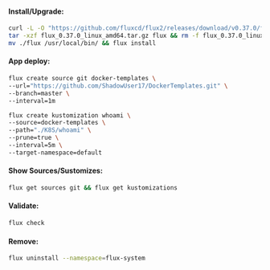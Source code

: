 #### Install/Upgrade:
```bash
curl -L -O "https://github.com/fluxcd/flux2/releases/download/v0.37.0/flux_0.37.0_linux_amd64.tar.gz" && \
tar -xzf flux_0.37.0_linux_amd64.tar.gz flux && rm -f flux_0.37.0_linux_amd64.tar.gz && \
mv ./flux /usr/local/bin/ && flux install
```

#### App deploy:
```bash
flux create source git docker-templates \
--url="https://github.com/ShadowUser17/DockerTemplates.git" \
--branch=master \
--interval=1m
```
```bash
flux create kustomization whoami \
--source=docker-templates \
--path="./K8S/whoami" \
--prune=true \
--interval=5m \
--target-namespace=default
```

#### Show Sources/Sustomizes:
```bash
flux get sources git && flux get kustomizations
```

#### Validate:
```bash
flux check
```

#### Remove:
```bash
flux uninstall --namespace=flux-system
```
